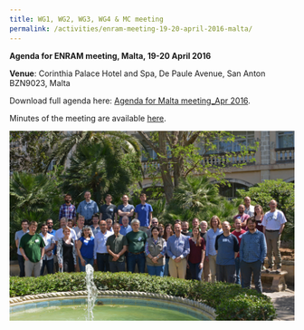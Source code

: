 ```yaml
---
title: WG1, WG2, WG3, WG4 & MC meeting
permalink: /activities/enram-meeting-19-20-april-2016-malta/
---
```


**Agenda for ENRAM meeting, Malta, 19-20 April 2016**

**Venue**: Corinthia Palace Hotel and Spa, De Paule Avenue, San Anton BZN9023, Malta

Download full agenda here: [Agenda for Malta meeting_Apr 2016](/assets/documents/Agenda-for-Malta-meeting_Apr-2016.pdf).

Minutes of the meeting are available [here](/assets/documents/ENRAM_Malta2016_04_MC-Minutes_09.06.16.pdf).

![group photo](/assets/images/COST-Malta-meeting_2105sm.jpg)

